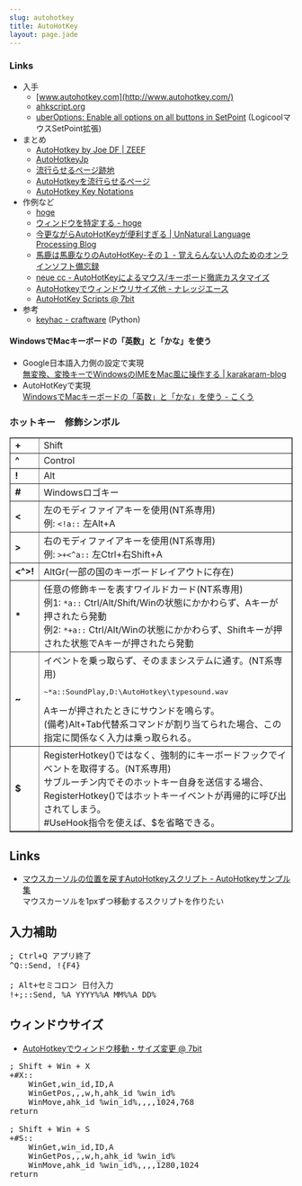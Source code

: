 ```yaml
---
slug: autohotkey
title: AutoHotKey
layout: page.jade
---
```


### Links

- 入手
    - [www.autohotkey.com](http://www.autohotkey.com/)
    - [ahkscript.org](http://ahkscript.org/)
    - [uberOptions: Enable all options on all buttons in SetPoint](http://uberoptions.net/) (LogicoolマウスSetPoint拡張)
- まとめ
    - [AutoHotkey by Joe DF | ZEEF](https://autohotkey.zeef.com/joe.df)
    - [AutoHotkeyJp](https://sites.google.com/site/autohotkeyjp/)
    - [流行らせるページ跡地](http://lukewarm.s101.xrea.com/)
    - [AutoHotkeyを流行らせるページ](http://ahk.xrea.jp/)
    - [AutoHotkey Key Notations](http://xahlee.info/mswin/autohotkey_key_notations.html)
- 作例など
    - [hoge](https://sites.google.com/site/agkh6mze/)
    - [ウィンドウを特定する - hoge](https://sites.google.com/site/agkh6mze/howto/detect_window)
    - [今更ながらAutoHotKeyが便利すぎる | UnNatural Language Processing Blog](http://blog.lilyx.net/2008/10/25/autohotkey/)
    - [馬鹿は馬鹿なりのAutoHotKey-その１ - 覚えらんない人のためのオンラインソフト備忘録](http://d.hatena.ne.jp/ka8823ge/20060214)
    - [neue cc - AutoHotKeyによるマウス/キーボード徹底カスタマイズ](http://neue.cc/2008/10/27_110.html)
    - [AutoHotkeyでウィンドウリサイズ他 - ナレッジエース](http://blog.blueblack.net/item_407)
    - [AutoHotKey Scripts @ 7bit](http://nanabit.net/softwares/autohotkey/)
- 参考
    - [keyhac - craftware](https://sites.google.com/site/craftware/keyhac) (Python)


#### WindowsでMacキーボードの「英数」と「かな」を使う

- Google日本語入力側の設定で実現  
  [無変換、変換キーでWindowsのIMEをMac風に操作する | karakaram-blog](http://www.karakaram.com/mac-ime)
- AutoHotKeyで実現  
  [WindowsでMacキーボードの「英数」と「かな」を使う - こくう](http://d.hatena.ne.jp/fuenor/20090610/1244639263)


### ホットキー　修飾シンボル

<table border="1" cellpadding="4" cellspacing="0">
<tr>
<td><strong>+</strong></td>
<td>Shift</td>
</tr>
<tr>
<td><strong>^</strong></td>
<td>Control</td>
</tr>
<tr>
<td><strong>!</strong></td>
<td>Alt</td>
</tr>
<tr>
<td width="30"><strong>#</strong></td>
<td width="604">Windowsロゴキー</td>
</tr>
<tr>
<td><strong>&lt;</strong></td>
<td>左のモディファイアキーを使用(NT系専用)<br>
例: <code>&lt;!a::</code> 左Alt+A
</td>
</tr>
<tr>
<td><strong>&gt;</strong></td>
<td>右のモディファイアキーを使用(NT系専用)<br>
例: <code>&gt;+&lt;^a::</code> 左Ctrl+右Shift+A
</td>
</tr>
<tr>
<td><strong>&lt;^&gt;!</strong></td>
<td>AltGr(一部の国のキーボードレイアウトに存在)</td>
</tr>
<tr>
<td><strong>*</strong></td>
<td>任意の修飾キーを表すワイルドカード(NT系専用)<br>
例1: <code>*a::</code> Ctrl/Alt/Shift/Winの状態にかかわらず、Aキーが押されたら発動<br>
例2: <code>*+a::</code> Ctrl/Alt/Winの状態にかかわらず、Shiftキーが押された状態でAキーが押されたら発動</td>
</tr>
<tr>
<td><strong>~</strong></td>
<td>イベントを乗っ取らず、そのままシステムに通す。(NT系専用)
<pre>~*a::SoundPlay,D:\AutoHotkey\typesound.wav</pre>
Aキーが押されたときにサウンドを鳴らす。<br>(備考)Alt+Tab代替系コマンドが割り当てられた場合、この指定に関係なく入力は乗っ取られる。
</td>
</tr>
<tr>
<td><strong>$</strong></td>
<td>RegisterHotkey()ではなく、強制的にキーボードフックでイベントを取得する。(NT系専用)<br>
サブルーチン内でそのホットキー自身を送信する場合、RegisterHotkey()ではホットキーイベントが再帰的に呼び出されてしまう。<br>#UseHook指令を使えば、$を省略できる。
</td>
</tr>
</table>


## Links

- [マウスカーソルの位置を戻すAutoHotkeyスクリプト - AutoHotkeyサンプル集](http://autohotkey.blog.fc2.com/blog-entry-32.html)  
  マウスカーソルを1pxずつ移動するスクリプトを作りたい

## 入力補助

<pre>
; Ctrl+Q アプリ終了
^Q::Send, !{F4}

; Alt+セミコロン 日付入力
!+;::Send, %A_YYYY%%A_MM%%A_DD%
</pre>

## ウィンドウサイズ

- [AutoHotkeyでウィンドウ移動・サイズ変更 @ 7bit](http://nanabit.net/blog/2008/07/16/ahk-window-move/)

<pre>
; Shift + Win + X
+#X::
	WinGet,win_id,ID,A
	WinGetPos,,,w,h,ahk_id %win_id%
	WinMove,ahk_id %win_id%,,,,1024,768
return

; Shift + Win + S
+#S::
	WinGet,win_id,ID,A
	WinGetPos,,,w,h,ahk_id %win_id%
	WinMove,ahk_id %win_id%,,,,1280,1024
return
</pre>
